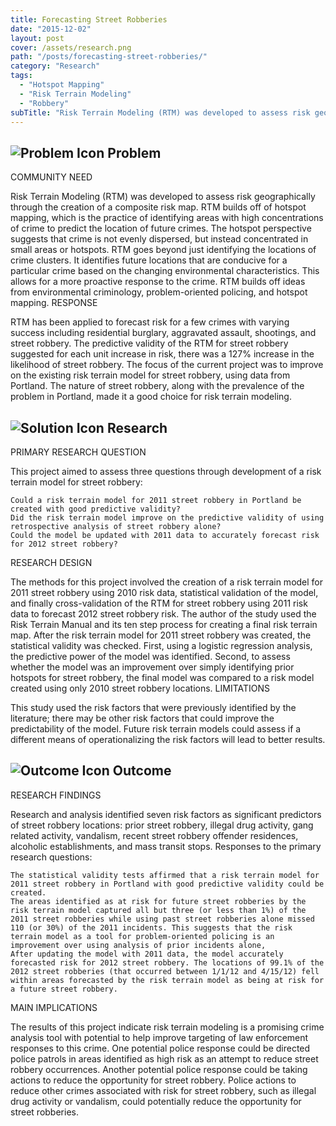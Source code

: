 ```yaml
---
title: Forecasting Street Robberies
date: "2015-12-02"
layout: post
cover: /assets/research.png
path: "/posts/forecasting-street-robberies/"
category: "Research"
tags:
  - "Hotspot Mapping"
  - "Risk Terrain Modeling"
  - "Robbery"
subTitle: "Risk Terrain Modeling (RTM) was developed to assess risk geographically through the creation of a composite risk map."
---
```


## ![Problem Icon](https://github.com/google/material-design-icons/raw/master/alert/1x_web/ic_error_outline_black_48dp.png "Problem") Problem

COMMUNITY NEED

Risk Terrain Modeling (RTM) was developed to assess risk geographically through the creation of a composite risk map. RTM builds off of hotspot mapping, which is the practice of identifying areas with high concentrations of crime to predict the location of future crimes. The hotspot perspective suggests that crime is not evenly dispersed, but instead concentrated in small areas or hotspots. RTM goes beyond just identifying the locations of crime clusters. It identifies future locations that are conducive for a particular crime based on the changing environmental characteristics. This allows for a more proactive response to the crime. RTM builds off ideas from environmental criminology, problem-oriented policing, and hotspot mapping.
RESPONSE

RTM has been applied to forecast risk for a few crimes with varying success including residential burglary, aggravated assault, shootings, and street robbery. The predictive validity of the RTM for street robbery suggested for each unit increase in risk, there was a 127% increase in the likelihood of street robbery. The focus of the current project was to improve on the existing risk terrain model for street robbery, using data from Portland. The nature of street robbery, along with the prevalence of the problem in Portland, made it a good choice for risk terrain modeling.
## ![Solution Icon](https://github.com/google/material-design-icons/raw/master/action/1x_web/ic_lightbulb_outline_black_48dp.png "Solution") Research
PRIMARY RESEARCH QUESTION

This project aimed to assess three questions through development of a risk terrain model for street robbery:

    Could a risk terrain model for 2011 street robbery in Portland be created with good predictive validity?
    Did the risk terrain model improve on the predictive validity of using retrospective analysis of street robbery alone?
    Could the model be updated with 2011 data to accurately forecast risk for 2012 street robbery?

RESEARCH DESIGN

The methods for this project involved the creation of a risk terrain model for 2011 street robbery using 2010 risk data, statistical validation of the model, and finally cross-validation of the RTM for street robbery using 2011 risk data to forecast 2012 street robbery risk. The author of the study used the Risk Terrain Manual and its ten step process for creating a final risk terrain map. After the risk terrain model for 2011 street robbery was created, the statistical validity was checked. First, using a logistic regression analysis, the predictive power of the model was identified. Second, to assess whether the model was an improvement over simply identifying prior hotspots for street robbery, the final model was compared to a risk model created using only 2010 street robbery locations.
LIMITATIONS

This study used the risk factors that were previously identified by the literature; there may be other risk factors that could improve the predictability of the model. Future risk terrain models could assess if a different means of operationalizing the risk factors will lead to better results.
## ![Outcome Icon](https://github.com/google/material-design-icons/raw/master/action/1x_web/ic_view_list_black_48dp.png "Outcome") Outcome
RESEARCH FINDINGS

Research and analysis identified seven risk factors as significant predictors of street robbery locations: prior street robbery, illegal drug activity, gang related activity, vandalism, recent street robbery offender residences, alcoholic establishments, and mass transit stops. Responses to the primary research questions:

    The statistical validity tests affirmed that a risk terrain model for 2011 street robbery in Portland with good predictive validity could be created.
    The areas identified as at risk for future street robberies by the risk terrain model captured all but three (or less than 1%) of the 2011 street robberies while using past street robberies alone missed 110 (or 30%) of the 2011 incidents. This suggests that the risk terrain model as a tool for problem-oriented policing is an improvement over using analysis of prior incidents alone,
    After updating the model with 2011 data, the model accurately forecasted risk for 2012 street robbery. The locations of 99.1% of the 2012 street robberies (that occurred between 1/1/12 and 4/15/12) fell within areas forecasted by the risk terrain model as being at risk for a future street robbery.

MAIN IMPLICATIONS

The results of this project indicate risk terrain modeling is a promising crime analysis tool with potential to help improve targeting of law enforcement responses to this crime. One potential police response could be directed police patrols in areas identified as high risk as an attempt to reduce street robbery occurrences. Another potential police response could be taking actions to reduce the opportunity for street robbery. Police actions to reduce other crimes associated with risk for street robbery, such as illegal drug activity or vandalism, could potentially reduce the opportunity for street robberies.